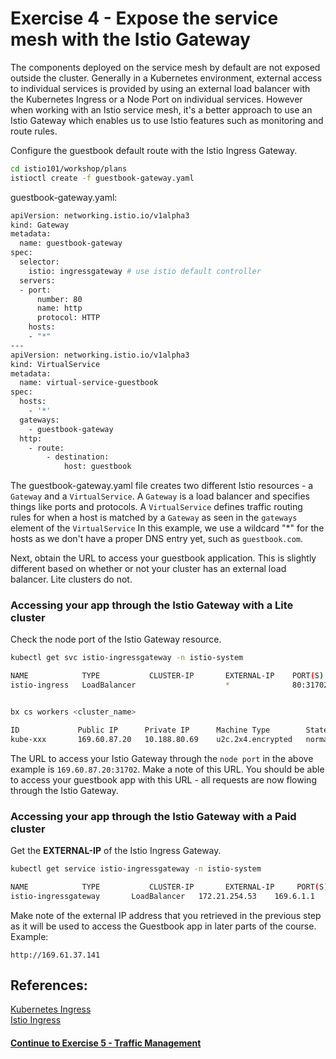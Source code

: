 # Exercise 4 - Expose the service mesh with the Istio Gateway

The components deployed on the service mesh by default are not exposed outside the cluster. Generally in a Kubernetes environment, external access to individual services is provided by using an external load balancer with the Kubernetes Ingress or a Node Port on individual services. However when working with an Istio service mesh, it's a better approach to use an Istio Gateway which enables us to use Istio features such as monitoring and route rules.

Configure the guestbook default route with the Istio Ingress Gateway.

```sh
cd istio101/workshop/plans
istioctl create -f guestbook-gateway.yaml
```

  guestbook-gateway.yaml:
  ```sh
  apiVersion: networking.istio.io/v1alpha3
  kind: Gateway
  metadata:
    name: guestbook-gateway
  spec:
    selector:
      istio: ingressgateway # use istio default controller
    servers:
    - port:
        number: 80
        name: http
        protocol: HTTP
      hosts:
      - "*"
  ---
  apiVersion: networking.istio.io/v1alpha3
  kind: VirtualService
  metadata:
    name: virtual-service-guestbook
  spec:
    hosts:
      - '*'
    gateways:
      - guestbook-gateway
    http:
      - route:
          - destination:
              host: guestbook
  ```
The guestbook-gateway.yaml file creates two different Istio resources - a `Gateway` and a `VirtualService`. A `Gateway` is a load balancer and specifies things like ports and protocols. A `VirtualService` defines traffic routing rules for when a host is matched by a `Gateway` as seen in the `gateways` element of the `VirtualService` In this example, we use a wildcard "*" for the hosts as we don't have a proper DNS entry yet, such as `guestbook.com`.

Next, obtain the URL to access your guestbook application. This is slightly different based on whether or not your cluster has an external load balancer. Lite clusters do not.

### Accessing your app through the Istio Gateway with a Lite cluster

Check the node port of the Istio Gateway resource.

```sh
kubectl get svc istio-ingressgateway -n istio-system

NAME            TYPE           CLUSTER-IP       EXTERNAL-IP    PORT(S)                      AGE
istio-ingress   LoadBalancer                    *              80:31702/TCP,443:32290/TCP   10d


bx cs workers <cluster_name>

ID             Public IP      Private IP      Machine Type        State    Status   Zone    Version   
kube-xxx       169.60.87.20   10.188.80.69    u2c.2x4.encrypted   normal   Ready    wdc06   1.9.7_1510*   

```

The URL to access your Istio Gateway through the `node port` in the above example is `169.60.87.20:31702`. Make a note of this URL. You should be able to access your guestbook app with this URL - all requests are now flowing through the Istio Gateway.

### Accessing your app through the Istio Gateway with a Paid cluster

Get the **EXTERNAL-IP** of the Istio Ingress Gateway.

  ```sh
  kubectl get service istio-ingressgateway -n istio-system

  NAME            TYPE           CLUSTER-IP       EXTERNAL-IP     PORT(S)                      AGE
  istio-ingressgateway       LoadBalancer   172.21.254.53    169.6.1.1   80:31380/TCP,443:31390/TCP,31400:31400/TCP                            2d
  ```

Make note of the external IP address that you retrieved in the previous step as it will be used to access the Guestbook app in later parts of the course.
  Example:
  ```
  http://169.61.37.141
  ```

## References:
[Kubernetes Ingress](https://kubernetes.io/docs/concepts/services-networking/ingress/)           
[Istio Ingress](https://istio.io/docs/tasks/traffic-management/ingress.html)

#### [Continue to Exercise 5 - Traffic Management](../exercise-5/README.md)
